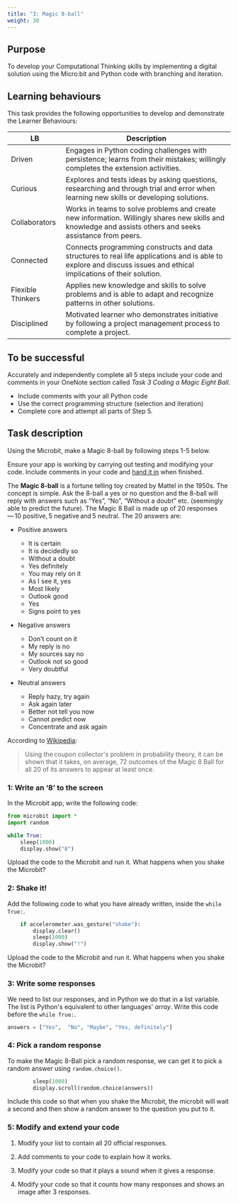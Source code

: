 ```yaml
---
title: "3: Magic 8-ball"
weight: 30
---
```

## Purpose
To develop your Computational Thinking skills by implementing a digital solution using the Micro:bit and Python code with branching and iteration.

## Learning behaviours
This task provides the following opportunities to develop and demonstrate the Learner Behaviours:

LB | Description
---|---
Driven | Engages in Python coding challenges with persistence; learns from their mistakes; willingly completes the extension activities.
Curious | Explores and tests ideas by asking questions, researching and through trial and error when learning new skills or developing solutions.
Collaborators | Works in teams to solve problems and create new information. Willingly shares new skills and knowledge and assists others and seeks assistance from peers.
Connected | Connects programming constructs and data structures to real life applications and is able to explore and discuss issues and ethical implications of their solution.
Flexible Thinkers | Applies new knowledge and skills to solve problems and is able to adapt and recognize patterns in other solutions.
Disciplined | Motivated learner who demonstrates initiative by following a project management process to complete a project.

## To be successful
Accurately and independently complete all 5 steps include your code and comments in your OneNote section called *Task 3 Coding a Magic Eight Ball*.
- Include comments with your all Python code
- Use the correct programming structure (selection and iteration)
- Complete core and attempt all parts of Step 5.

## Task description
Using the Microbit, make a Magic 8-ball by following steps 1-5 below.

Ensure your app is working by carrying out testing and modifying your code. Include comments in your code and [hand it in](http://10.124.229.70:8080/) when finished.

The **Magic 8-ball** is a fortune telling toy created by Mattel in the 1950s. The concept is simple. Ask the 8-ball a yes or no question and the 8-ball will reply with answers such as “Yes”, “No”, “Without a doubt” etc. (seemingly able to predict the future). The Magic 8 Ball is made up of 20 responses &mdash; 10 positive, 5 negative and 5 neutral. The 20 answers are: 

- Positive answers
    - It is certain
    - It is decidedly so
    - Without a doubt
    - Yes definitely
    - You may rely on it
    - As I see it, yes
    - Most likely
    - Outlook good
    - Yes
    - Signs point to yes 

- Negative answers
    - Don't count on it
    - My reply is no
    - My sources say no
    - Outlook not so good
    - Very doubtful 

- Neutral answers
    - Reply hazy, try again
    - Ask again later
    - Better not tell you now
    - Cannot predict now
    - Concentrate and ask again 

According to [Wikipedia](http://en.wikipedia.org/wiki/Magic_8-Ball):
> Using the coupon collector's problem in probability theory, it can be shown that it takes, on average, 72 outcomes of the Magic 8 Ball for all 20 of its answers to appear at least once.

### 1: Write an ‘8’ to the screen 
In the Microbit app, write the following code: 
```python
from microbit import *  
import random  

while True:  
    sleep(1000) 
    display.show("8") 
```

Upload the code to the Microbit and run it. What happens when you shake the Microbit? 

### 2: Shake it!
Add the following code to what you have already written, inside the `while True:`.
```python
    if accelerometer.was_gesture("shake"):  
        display.clear() 
        sleep(1000) 
        display.show("!") 
```

Upload the code to the Microbit and run it. What happens when you shake the Microbit?

### 3: Write some responses 
We need to list our responses, and in Python we do that in a list variable. The list is Python's equivalent to other languages' *array*. Write this code before the `while True:`.
```python
answers = ["Yes",  "No", "Maybe", "Yes, definitely"] 
```

### 4: Pick a random response 
To make the Magic 8-Ball pick a random response, we can get it to pick a random answer using `random.choice()`.

```python
        sleep(1000)  
        display.scroll(random.choice(answers)) 
```
 
Include this code so that when you shake the Microbit, the microbit will wait a second and then show a random answer to the question you put to it. 

### 5: Modify and extend your code
1. Modify your list to contain all 20 official responses.

2. Add comments to your code to explain how it works.

3. Modify your code so that it plays a sound when it gives a response.

4. Modify your code so that it counts how many responses and shows an image after 3 responses.
